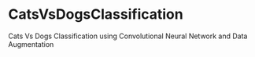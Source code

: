 # CatsVsDogsClassification
Cats Vs Dogs Classification using Convolutional Neural Network and Data Augmentation
